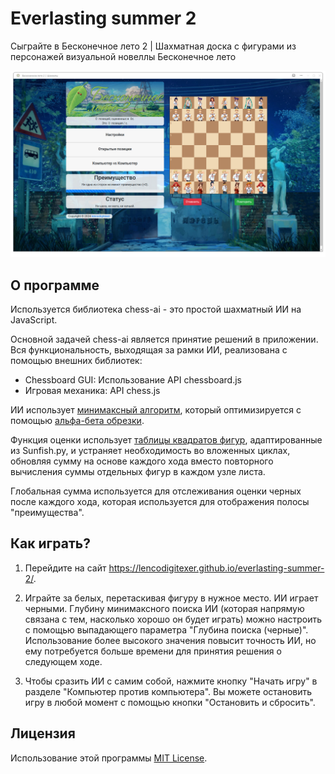 # Everlasting summer 2

Сыграйте в Бесконечное лето 2 | Шахматная доска с фигурами из персонажей визуальной новеллы Бесконечное лето

![Alt text](image.png)

## О программе

Используется библиотека chess-ai - это простой шахматный ИИ на JavaScript.

Основной задачей chess-ai является принятие решений в приложении. Вся функциональность, выходящая за рамки ИИ, реализована с помощью внешних библиотек:

- Chessboard GUI: Использование API chessboard.js
- Игровая механика: API chess.js

ИИ использует [минимаксный алгоритм](https://en.wikipedia.org/wiki/Minimax), который оптимизируется с помощью [альфа-бета обрезки](https://en.wikipedia.org/wiki/Alpha%E2%80%93beta_pruning).

Функция оценки использует [таблицы квадратов фигур](https://www.chessprogramming.org/Piece-Square_Tables), адаптированные из Sunfish.py, и устраняет необходимость во вложенных циклах, обновляя сумму на основе каждого хода вместо повторного вычисления суммы отдельных фигур в каждом узле листа.

Глобальная сумма используется для отслеживания оценки черных после каждого хода, которая используется для отображения полосы "преимущества".

## Как играть?

1. Перейдите на сайт <https://lencodigitexer.github.io/everlasting-summer-2/>.

2. Играйте за белых, перетаскивая фигуру в нужное место. ИИ играет черными. Глубину минимаксного поиска ИИ (которая напрямую связана с тем, насколько хорошо он будет играть) можно настроить с помощью выпадающего параметра "Глубина поиска (черные)". Использование более высокого значения повысит точность ИИ, но ему потребуется больше времени для принятия решения о следующем ходе.

3. Чтобы сразить ИИ с самим собой, нажмите кнопку "Начать игру" в разделе "Компьютер против компьютера". Вы можете остановить игру в любой момент с помощью кнопки "Остановить и сбросить".

## Лицензия

Использование этой программы [MIT License](LICENSE).
